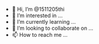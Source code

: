 - 👋 Hi, I’m @1511205thi
- 👀 I’m interested in ...
- 🌱 I’m currently learning ...
- 💞️ I’m looking to collaborate on ...
- 📫 How to reach me ...

<!---
1511205thi/1511205thi is a ✨ special ✨ repository because its `README.md` (this file) appears on your GitHub profile.
You can click the Preview link to take a look at your changes.
--->
